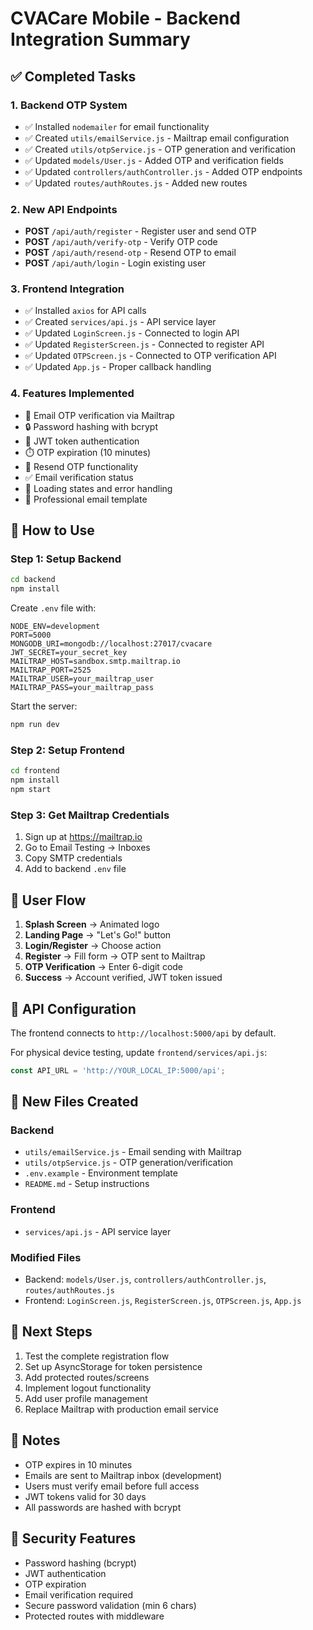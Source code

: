 # CVACare Mobile - Backend Integration Summary

## ✅ Completed Tasks

### 1. Backend OTP System
- ✅ Installed `nodemailer` for email functionality
- ✅ Created `utils/emailService.js` - Mailtrap email configuration
- ✅ Created `utils/otpService.js` - OTP generation and verification
- ✅ Updated `models/User.js` - Added OTP and verification fields
- ✅ Updated `controllers/authController.js` - Added OTP endpoints
- ✅ Updated `routes/authRoutes.js` - Added new routes

### 2. New API Endpoints
- **POST** `/api/auth/register` - Register user and send OTP
- **POST** `/api/auth/verify-otp` - Verify OTP code
- **POST** `/api/auth/resend-otp` - Resend OTP to email
- **POST** `/api/auth/login` - Login existing user

### 3. Frontend Integration
- ✅ Installed `axios` for API calls
- ✅ Created `services/api.js` - API service layer
- ✅ Updated `LoginScreen.js` - Connected to login API
- ✅ Updated `RegisterScreen.js` - Connected to register API
- ✅ Updated `OTPScreen.js` - Connected to OTP verification API
- ✅ Updated `App.js` - Proper callback handling

### 4. Features Implemented
- 📧 Email OTP verification via Mailtrap
- 🔒 Password hashing with bcrypt
- 🎫 JWT token authentication
- ⏱️ OTP expiration (10 minutes)
- 🔄 Resend OTP functionality
- ✅ Email verification status
- 📱 Loading states and error handling
- 🎨 Professional email template

## 🚀 How to Use

### Step 1: Setup Backend
```bash
cd backend
npm install
```

Create `.env` file with:
```env
NODE_ENV=development
PORT=5000
MONGODB_URI=mongodb://localhost:27017/cvacare
JWT_SECRET=your_secret_key
MAILTRAP_HOST=sandbox.smtp.mailtrap.io
MAILTRAP_PORT=2525
MAILTRAP_USER=your_mailtrap_user
MAILTRAP_PASS=your_mailtrap_pass
```

Start the server:
```bash
npm run dev
```

### Step 2: Setup Frontend
```bash
cd frontend
npm install
npm start
```

### Step 3: Get Mailtrap Credentials
1. Sign up at https://mailtrap.io
2. Go to Email Testing → Inboxes
3. Copy SMTP credentials
4. Add to backend `.env` file

## 📱 User Flow

1. **Splash Screen** → Animated logo
2. **Landing Page** → "Let's Go!" button
3. **Login/Register** → Choose action
4. **Register** → Fill form → OTP sent to Mailtrap
5. **OTP Verification** → Enter 6-digit code
6. **Success** → Account verified, JWT token issued

## 🔧 API Configuration

The frontend connects to `http://localhost:5000/api` by default.

For physical device testing, update `frontend/services/api.js`:
```javascript
const API_URL = 'http://YOUR_LOCAL_IP:5000/api';
```

## 📁 New Files Created

### Backend
- `utils/emailService.js` - Email sending with Mailtrap
- `utils/otpService.js` - OTP generation/verification
- `.env.example` - Environment template
- `README.md` - Setup instructions

### Frontend
- `services/api.js` - API service layer

### Modified Files
- Backend: `models/User.js`, `controllers/authController.js`, `routes/authRoutes.js`
- Frontend: `LoginScreen.js`, `RegisterScreen.js`, `OTPScreen.js`, `App.js`

## 🎯 Next Steps

1. Test the complete registration flow
2. Set up AsyncStorage for token persistence
3. Add protected routes/screens
4. Implement logout functionality
5. Add user profile management
6. Replace Mailtrap with production email service

## 📝 Notes

- OTP expires in 10 minutes
- Emails are sent to Mailtrap inbox (development)
- Users must verify email before full access
- JWT tokens valid for 30 days
- All passwords are hashed with bcrypt

## 🔐 Security Features

- Password hashing (bcrypt)
- JWT authentication
- OTP expiration
- Email verification required
- Secure password validation (min 6 chars)
- Protected routes with middleware
